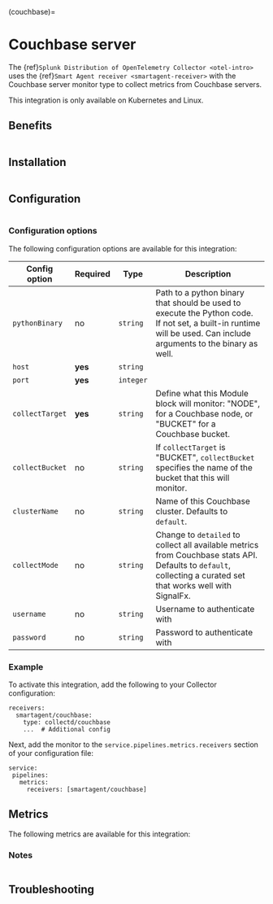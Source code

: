(couchbase)=

# Couchbase server

<meta name="description" content="Use this Splunk Observability Cloud integration for the Couchbase monitor. See benefits, install, configuration, and metrics">

The {ref}`Splunk Distribution of OpenTelemetry Collector <otel-intro>` uses the {ref}`Smart Agent receiver <smartagent-receiver>` with the Couchbase server monitor type to collect metrics from Couchbase servers.

This integration is only available on Kubernetes and Linux.

## Benefits

```{include} /_includes/benefits.md
```

## Installation

```{include} /_includes/collector-installation-linux.md
```

## Configuration

```{include} /_includes/configuration.md
```
### Configuration options

The following configuration options are available for this integration:

| Config option | Required | Type | Description |
| --- | --- | --- | --- |
| `pythonBinary` | no | `string` | Path to a python binary that should be used to execute the Python code. If not set, a built-in runtime will be used.  Can include arguments to the binary as well. |
| `host` | **yes** | `string` |  |
| `port` | **yes** | `integer` |  |
| `collectTarget` | **yes** | `string` | Define what this Module block will monitor: "NODE", for a Couchbase node, or "BUCKET" for a Couchbase bucket. |
| `collectBucket` | no | `string` | If `collectTarget` is "BUCKET", `collectBucket` specifies the name of the bucket that this will monitor. |
| `clusterName` | no | `string` | Name of this Couchbase cluster. Defaults to `default`.|
| `collectMode` | no | `string` | Change to `detailed` to collect all available metrics from Couchbase stats API. Defaults to `default`, collecting a curated set that works well with SignalFx. |
| `username` | no | `string` | Username to authenticate with |
| `password` | no | `string` | Password to authenticate with |

### Example

To activate this integration, add the following to your Collector configuration:

```
receivers:
  smartagent/couchbase:
    type: collectd/couchbase
    ...  # Additional config
```

Next, add the monitor to the `service.pipelines.metrics.receivers` section of your configuration file:

```
service:
 pipelines:
   metrics:
     receivers: [smartagent/couchbase]
```

## Metrics

The following metrics are available for this integration:

<div class="metrics-yaml" url="https://raw.githubusercontent.com/signalfx/signalfx-agent/main/pkg/monitors/collectd/couchbase/metadata.yaml"></div>

### Notes

```{include} /_includes/metric-defs.md
```

## Troubleshooting

```{include} /_includes/troubleshooting.md
```
